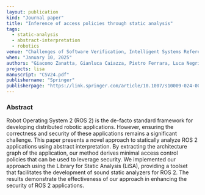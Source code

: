 ```yaml
---
layout: publication
kind: "Journal paper"
title: "Inference of access policies through static analysis"
tags:
  - static-analysis
  - abstract-interpretation
  - robotics
venue: "Challenges of Software Verification, Intelligent Systems Reference Library (CSV 2024)"
when: "January 10, 2025"
authors: "Giacomo Zanatta, Gianluca Caiazza, Pietro Ferrara, Luca Negrini"
projects: lisa
manuscript: "CSV24.pdf"
publishername: "Springer"
publisherpage: "https://link.springer.com/article/10.1007/s10009-024-00777-8"
---
```


### Abstract

Robot Operating System 2 (ROS 2) is the de-facto standard framework for developing distributed robotic applications. However, ensuring the correctness and security of these applications remains a significant challenge. This paper presents a novel approach to statically analyze ROS 2 applications using abstract interpretation. By extracting the architecture graph of the application, our method derives minimal access control policies that can be used to leverage security. We implemented our approach using the Library for Static Analysis (LiSA), providing a toolset that facilitates the development of sound static analyzers for ROS 2. The results demonstrate the effectiveness of our approach in enhancing the security of ROS 2 applications.
